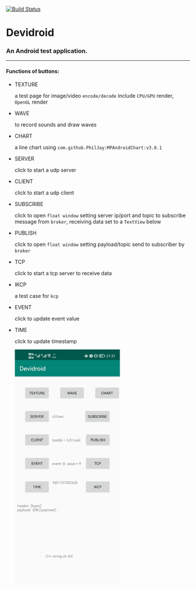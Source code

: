 [![Build Status](https://travis-ci.com/tsymiar/Device2Device.svg?branch=master)](https://travis-ci.com/tsymiar/Device2Device)

# Devidroid
### An Android test application.
-------
#### Functions of buttons: 
- TEXTURE

    a test page for image/video `encode/decode` include `CPU/GPU` render, `OpenGL` render
- WAVE

    to record sounds and draw waves
- CHART

    a line chart using `com.github.PhilJay:MPAndroidChart:v3.0.1`
- SERVER

    click to start a udp server

- CLIENT

    click to start a udp client

- SUBSCRIBE

    click to open `float window` setting server ip/port and topic to subscribe message from `broker`, receiving data set to a `TextView` below

- PUBLISH

    click to open `float window` setting payload/topic send to subscriber by `broker`

- TCP

    click to start a tcp server to receive data

- IKCP

    a test case for `kcp`

- EVENT

    click to update event value

- TIME

    click to update timestamp

    <img src="file/MainActivity.jpeg" title="MainActivity" height="60%" width="60%">
